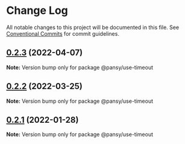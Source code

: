 # Change Log

All notable changes to this project will be documented in this file.
See [Conventional Commits](https://conventionalcommits.org) for commit guidelines.

## [0.2.3](https://github.com/pansyjs/react-hooks/compare/@pansy/use-timeout@0.2.2...@pansy/use-timeout@0.2.3) (2022-04-07)

**Note:** Version bump only for package @pansy/use-timeout





## [0.2.2](https://github.com/pansyjs/react-hooks/compare/@pansy/use-timeout@0.2.1...@pansy/use-timeout@0.2.2) (2022-03-25)

**Note:** Version bump only for package @pansy/use-timeout





## [0.2.1](https://github.com/pansyjs/react-hooks/compare/@pansy/use-timeout@0.2.0...@pansy/use-timeout@0.2.1) (2022-01-28)

**Note:** Version bump only for package @pansy/use-timeout
